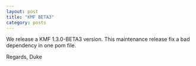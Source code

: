 ```yaml
---
layout: post
title: "KMF BETA3"
category: posts
---
```


We release a KMF 1.3.0-BETA3 version.
This maintenance release fix a bad dependency in one pom file.

Regards,
Duke